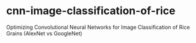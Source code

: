 # cnn-image-classification-of-rice
Optimizing Convolutional Neural Networks for Image Classification of Rice Grains (AlexNet vs GoogleNet)
